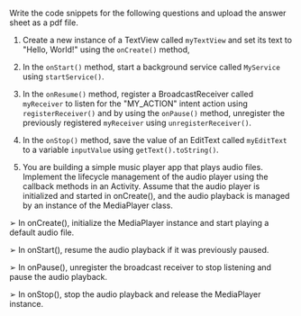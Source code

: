 Write the code snippets for the following questions and upload the answer sheet
as a pdf file.

1. Create a new instance of a TextView called `myTextView` and set its text to
"Hello, World!" using the `onCreate()` method,

3. In the `onStart()` method, start a background service called `MyService` using
`startService()`.

5. In the `onResume()` method, register a BroadcastReceiver called `myReceiver`
to listen for the "MY_ACTION" intent action using `registerReceiver()` and by
using the `onPause()` method, unregister the previously registered
`myReceiver` using `unregisterReceiver()`.

7. In the `onStop()` method, save the value of an EditText called `myEditText` to
a variable `inputValue` using `getText().toString()`.

9. You are building a simple music player app that plays audio files. Implement
the lifecycle management of the audio player using the callback methods in an
Activity. Assume that the audio player is initialized and started in onCreate(),
and the audio playback is managed by an instance of the MediaPlayer class.

➢ In onCreate(), initialize the MediaPlayer instance and start playing a
default audio file.

➢ In onStart(), resume the audio playback if it was previously paused.

➢ In onPause(), unregister the broadcast receiver to stop listening and
pause the audio playback.

➢ In onStop(), stop the audio playback and release the MediaPlayer
instance.
